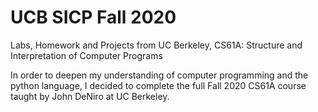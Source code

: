 # UCB SICP Fall 2020
Labs, Homework and Projects from UC Berkeley, CS61A: Structure and Interpretation of Computer Programs

In order to deepen my understanding of computer programming and the python language, I decided to complete the full Fall 2020 CS61A course taught by John DeNiro at UC Berkeley.
